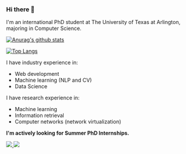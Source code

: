 ### Hi there 👋

I'm an international PhD student at The University of Texas at Arlington, majoring in Computer Science.

[![Anurag's github stats](https://github-readme-stats.vercel.app/api?username=munikarmanish&show_icons=true)](https://github.com/anuraghazra/github-readme-stats)

[![Top Langs](https://github-readme-stats.vercel.app/api/top-langs/?username=munikarmanish&show_icons=true&layout=compact&hide=html,postscript,css)](https://github.com/anuraghazra/github-readme-stats)

I have industry experience in:
- Web development
- Machine learning (NLP and CV)
- Data Science

I have research experience in:
- Machine learning
- Information retrieval
- Computer networks (network virtualization)

**I'm actively looking for Summer PhD Internships.**


<a href="//linkedin.com/in/munikarmanish">
  <img src="https://img.shields.io/badge/linkedin-%230077B5.svg?&style=for-the-badge&logo=linkedin&logoColor=white" />
</a>

<a href="//munikatmanish.github.io">
  <img src="https://img.shields.io/static/v1?label=Visit&message=Website&color=green" />
</a>

<!--
**munikarmanish/munikarmanish** is a ✨ _special_ ✨ repository because its `README.md` (this file) appears on your GitHub profile.

Here are some ideas to get you started:

- 🔭 I’m currently working on ...
- 🌱 I’m currently learning ...
- 👯 I’m looking to collaborate on ...
- 🤔 I’m looking for help with ...
- 💬 Ask me about ...
- 📫 How to reach me: ...
- 😄 Pronouns: ...
- ⚡ Fun fact: ...
-->
